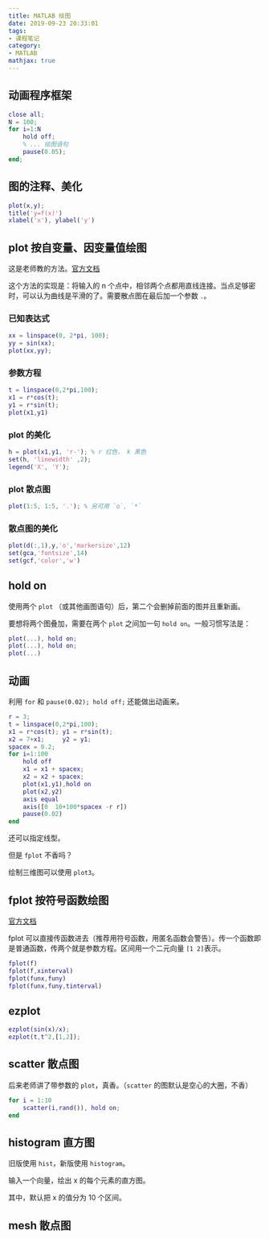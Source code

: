 ```yaml
---
title: MATLAB 绘图
date: 2019-09-23 20:33:01
tags:
- 课程笔记
category:
- MATLAB
mathjax: true
---
```


## 动画程序框架

```matlab
close all;
N = 100;
for i=1:N
    hold off;
    % ... 绘图语句
    pause(0.05);
end;
```

## 图的注释、美化

```m
plot(x,y);
title('y=f(x)')
xlabel('x'), ylabel('y')
```

## plot 按自变量、因变量值绘图

这是老师教的方法。[官方文档](https://ww2.mathworks.cn/help/matlab/ref/plot.htm)

这个方法的实现是：将输入的 n 个点中，相邻两个点都用直线连接。当点足够密时，可以认为曲线是平滑的了。需要散点图在最后加一个参数 `.`。

### 已知表达式

```MATLAB
xx = linspace(0, 2*pi, 100);
yy = sin(xx);
plot(xx,yy);
```

### 参数方程

```matlab
t = linspace(0,2*pi,100);
x1 = r*cos(t);
y1 = r*sin(t);
plot(x1,y1)
```

### plot 的美化

```m
h = plot(x1,y1, 'r-'); % r 红色， k 黑色
set(h, 'linewidth' ,2);
legend('X', 'Y');
```

### plot 散点图

```m
plot(1:5, 1:5, '.'); % 另可用 `o`, `*`
```

### 散点图的美化

```m
plot(d(:,1),y,'o','markersize',12)
set(gca,'fontsize',14)
set(gcf,'color','w')
```

## hold on

使用两个 `plot` （或其他画图语句）后，第二个会删掉前面的图并且重新画。

要想将两个图叠加，需要在两个 `plot` 之间加一句 `hold on`。一般习惯写法是：

```m
plot(...), hold on;
plot(...), hold on;
plot(...)
```

## 动画

利用 `for` 和 `pause(0.02); hold off;` 还能做出动画来。

```matlab
r = 3;
t = linspace(0,2*pi,100);
x1 = r*cos(t); y1 = r*sin(t);
x2 = 7+x1;     y2 = y1;
spacex = 0.2;
for i=1:100
    hold off
    x1 = x1 + spacex;
    x2 = x2 + spacex;
    plot(x1,y1),hold on
    plot(x2,y2)
    axis equal
    axis([0  10+100*spacex -r r])
    pause(0.02)
end
```

还可以指定线型。

但是 `fplot` 不香吗？

绘制三维图可以使用 `plot3`。

## fplot 按符号函数绘图

[官方文档](https://ww2.mathworks.cn/help/matlab/ref/fplot.html)

fplot 可以直接传函数进去（推荐用符号函数，用匿名函数会警告）。传一个函数即是普通函数，传两个就是参数方程。区间用一个二元向量 `[1 2]`表示。

```matlab
fplot(f)
fplot(f,xinterval)
fplot(funx,funy)
fplot(funx,funy,tinterval)
```

## ezplot

```MATLAB
ezplot(sin(x)/x);
ezplot(t,t^2,[1,2]);
```

## scatter 散点图

后来老师讲了带参数的 `plot`，真香。（`scatter` 的图默认是空心的大圈，不香）

```m
for i = 1:10
    scatter(i,rand()), hold on;
end
```

## histogram 直方图

旧版使用 `hist`，新版使用 `histogram`。

输入一个向量，绘出 x 的每个元素的直方图。

其中，默认把 x 的值分为 10 个区间。

## mesh 散点图

